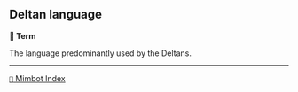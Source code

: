 ## Deltan language

**📑 Term**

The language predominantly used by the Deltans.


-----
[`📑` Mimbot Index](<https://zeithalt.github.io/r/#4de0>)
<!---
keywords: dc
aliases:
-->